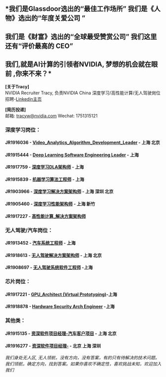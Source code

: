 ## *我们是Glassdoor选出的“最佳工作场所” 我们是《人物》选出的“年度关爱公司 ”  
## 我们是《财富》选出的“全球最受赞赏公司” 我们这里还有“评价最高的 CEO”  
## 我们,就是AI计算的引领者NVIDIA, 梦想的机会就在眼前 ,你来不来？*

**[关于Tracy]**  
NVIDIA Recruiter Tracy, 负责NVIDIA China 深度学习/高性能计算/无人驾驶岗位招聘-[Linkedin主页](https://www.linkedin.com/in/tracy-nvidia/ "悬停显示")

**[简历投递]**    
邮箱: tracyw@nvidia.com     Wechat: 1751315121  


### 深度学习岗位：
#### JR1916036 - [Video_Analytics_Algorithm_Development_Leader](/Video_Analytics_Algorithm_Development_Leader.md) - 上海 北京
#### JR1915444 - [Deep Learning Software Engineering Leader](/Deep_Learning_Software_Engineering_Leader.md) - 上海
#### JR1917759 - [深度学习DLA架构师](/Deep_Learning_Architect_DLA.md) - 上海
#### JR1915839 - [机器学习算法工程师](/机器学习算法工程师.md) - 上海
#### JR1903966 - [深度学习解决方案架构师](/Deep_Learning_Solution_Architect.md) - 上海 深圳 北京
#### JR1905460 - [深度学习性能架构师](/深度学习性能架构师.md) - 上海 新竹      
#### JR1917227 - [高性能计算_解决方案架构师](/HPC_Architect.md) 

### 无人驾驶/汽车岗位：
#### JR1913452 - [汽车系统工程师](/Automotive_Solution_Engineer.md) - 上海
#### JR1918613 - [无人驾驶解决方案架构师](/Autonomous_Driving_Solution_Architect.md) - 上海 北京
#### JR1908697 - [无人驾驶系统软件工程师](/Autonomous_Driving_System_Engineer.md) -上海

### 芯片岗位：
#### JR1917221 - [GPU_Architect (Virtual Prototyping)](/GPU_Architect.md)-上海
#### JR1918878 - [Hardware Security Arch Engineer](/Hardware_Security_Arch_Engineer.md) -上海

### 其他类：
#### JR1915135 - [资深软件项目经理-汽车客户项目](/Senior_Software_Program_Manager.md) - 上海 北京
#### JR1916277 - [资深软件项目经理-](/Customer_Technical_Program_Manager.md) - 北京 上海 深圳  


*我们身处无人区, 无人领航，没有方向，没有答案，有的只有待解决的技术问题。我们领航，确定方向，找到答案。如果你喜欢不确定性，喜欢挑战未知，欢迎加入我们*

